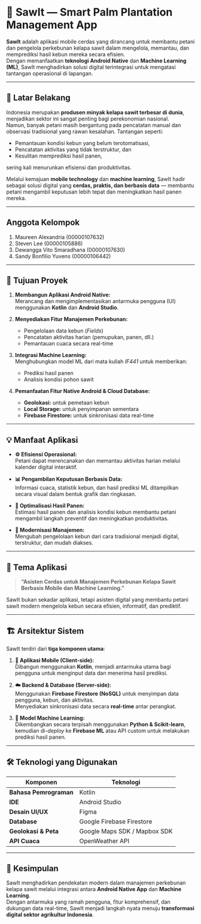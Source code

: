 # 🌴 SawIt — Smart Palm Plantation Management App

**SawIt** adalah aplikasi mobile cerdas yang dirancang untuk membantu petani dan pengelola perkebunan kelapa sawit dalam mengelola, memantau, dan memprediksi hasil kebun mereka secara efisien.  
Dengan memanfaatkan **teknologi Android Native** dan **Machine Learning (ML)**, SawIt menghadirkan solusi digital terintegrasi untuk mengatasi tantangan operasional di lapangan.

---

## 🌾 Latar Belakang
Indonesia merupakan **produsen minyak kelapa sawit terbesar di dunia**, menjadikan sektor ini sangat penting bagi perekonomian nasional.  
Namun, banyak petani masih bergantung pada pencatatan manual dan observasi tradisional yang rawan kesalahan. Tantangan seperti:
- Pemantauan kondisi kebun yang belum terotomatisasi,
- Pencatatan aktivitas yang tidak terstruktur, dan
- Kesulitan memprediksi hasil panen,

sering kali menurunkan efisiensi dan produktivitas.

Melalui kemajuan **mobile technology** dan **machine learning**, SawIt hadir sebagai solusi digital yang **cerdas, praktis, dan berbasis data** — membantu petani mengambil keputusan lebih tepat dan meningkatkan hasil panen mereka.

---

## Anggota Kelompok

1. Maureen Alexandria (00000107632)
2. Steven Lee (00000105886)
3. Dewangga Vito Smaradhana (00000107630)
4. Sandy Bonfilio Yuvens (00000106442)

---

## 🎯 Tujuan Proyek

1. **Membangun Aplikasi Android Native:**  
   Merancang dan mengimplementasikan antarmuka pengguna (UI) menggunakan **Kotlin** dan **Android Studio**.

2. **Menyediakan Fitur Manajemen Perkebunan:**
    - Pengelolaan data kebun (*Fields*)
    - Pencatatan aktivitas harian (pemupukan, panen, dll.)
    - Pemantauan cuaca secara real-time

3. **Integrasi Machine Learning:**  
   Menghubungkan model ML dari mata kuliah *IF441* untuk memberikan:
    - Prediksi hasil panen
    - Analisis kondisi pohon sawit

4. **Pemanfaatan Fitur Native Android & Cloud Database:**
    - **Geolokasi:** untuk pemetaan kebun
    - **Local Storage:** untuk penyimpanan sementara
    - **Firebase Firestore:** untuk sinkronisasi data real-time

---

## 💡 Manfaat Aplikasi

- **⚙️ Efisiensi Operasional:**  
  Petani dapat merencanakan dan memantau aktivitas harian melalui kalender digital interaktif.

- **📊 Pengambilan Keputusan Berbasis Data:**  
  Informasi cuaca, statistik kebun, dan hasil prediksi ML ditampilkan secara visual dalam bentuk grafik dan ringkasan.

- **🌱 Optimalisasi Hasil Panen:**  
  Estimasi hasil panen dan analisis kondisi kebun membantu petani mengambil langkah preventif dan meningkatkan produktivitas.

- **📱 Modernisasi Manajemen:**  
  Mengubah pengelolaan kebun dari cara tradisional menjadi digital, terstruktur, dan mudah diakses.

---

## 🧠 Tema Aplikasi
> **“Asisten Cerdas untuk Manajemen Perkebunan Kelapa Sawit Berbasis Mobile dan Machine Learning.”**

SawIt bukan sekadar aplikasi, tetapi asisten digital yang membantu petani sawit modern mengelola kebun secara efisien, informatif, dan prediktif.

---

## 🏗️ Arsitektur Sistem

SawIt terdiri dari **tiga komponen utama**:

1. **📱 Aplikasi Mobile (Client-side):**  
   Dibangun menggunakan **Kotlin**, menjadi antarmuka utama bagi pengguna untuk menginput data dan menerima hasil prediksi.

2. **☁️ Backend & Database (Server-side):**  
   Menggunakan **Firebase Firestore (NoSQL)** untuk menyimpan data pengguna, kebun, dan aktivitas.  
   Menyediakan sinkronisasi data secara **real-time** antar perangkat.

3. **🤖 Model Machine Learning:**  
   Dikembangkan secara terpisah menggunakan **Python & Scikit-learn**, kemudian di-*deploy* ke **Firebase ML** atau API custom untuk melakukan prediksi hasil panen.

---

## 🛠️ Teknologi yang Digunakan

| Komponen | Teknologi |
|-----------|------------|
| **Bahasa Pemrograman** | Kotlin |
| **IDE** | Android Studio |
| **Desain UI/UX** | Figma |
| **Database** | Google Firebase Firestore |
| **Geolokasi & Peta** | Google Maps SDK / Mapbox SDK |
| **API Cuaca** | OpenWeather API |

---

## 🚀 Kesimpulan
SawIt menghadirkan pendekatan modern dalam manajemen perkebunan kelapa sawit melalui integrasi antara **Android Native App** dan **Machine Learning**.  
Dengan antarmuka yang ramah pengguna, fitur komprehensif, dan dukungan data real-time, SawIt menjadi langkah nyata menuju **transformasi digital sektor agrikultur Indonesia**.
